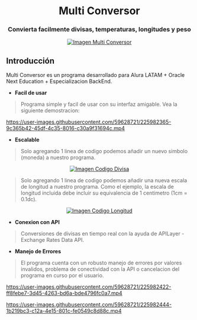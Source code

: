 <h1 align="center">Multi Conversor</h1>
<h3 align="center">Convierta facilmente divisas, temperaturas, longitudes y peso</h3>

<p align="center">
	<a href="https://imgbox.com/V81qQ64V" target="_blank"><img src="https://images2.imgbox.com/9e/d5/V81qQ64V_o.png" alt="Imagen Multi Conversor"/></a>
</p>

## Introducción

Multi Conversor es un programa desarrollado para Alura LATAM + Oracle Next Education + Especializacion BackEnd.

- **Facil de usar**

> Programa simple y facil de usar con su interfaz amigable. Vea la siguiente demostracion:

<p align="center">
	

https://user-images.githubusercontent.com/59628721/225982365-9c365b42-45df-4c35-8016-c30a9f31694c.mp4


</p>


- **Escalable**

> Solo agregando 1 linea de codigo podemos añadir un nuevo simbolo (moneda) a nuestro programa.

<p align="center">
	<a href="https://imgbox.com/LVKRjO7m" target="_blank"><img src="https://images2.imgbox.com/bc/1c/LVKRjO7m_o.jpg" alt="Imagen Codigo Divisa"/></a>
</p>

> Solo agregando 1 linea de codigo podemos añadir una nueva escala de longitud a nuestro programa. Como el ejemplo, la escala de longitud incluida debe incluir su equivalencia de 1 centimetro (1cm = 0.1dc).

<p align="center">
	<a href="https://imgbox.com/J5L4WGWi" target="_blank"><img src="https://images2.imgbox.com/41/73/J5L4WGWi_o.png" alt="Imagen Codigo Longitud"/></a>
</p>

- **Conexion con API**

> Conversiones de divisas en tiempo real con la ayuda de APILayer - Exchange Rates Data API.

- **Manejo de Errores**

> El programa cuenta con un robusto manejo de errores por valores invalidos, problema de conectividad con la API o cancelacion del programa en curso por el usuario.

<p align="center">
	

https://user-images.githubusercontent.com/59628721/225982422-ff8febe7-3d45-4263-bd6a-bde4796fc0a7.mp4


</p>
<p align="center">
	

https://user-images.githubusercontent.com/59628721/225982444-1b219bc3-c12a-4e15-801c-fe0549c8d88c.mp4


</p>

